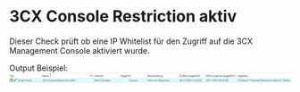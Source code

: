 # 3CX Console Restriction aktiv
Dieser Check prüft ob eine IP Whitelist für den Zugriff auf die 3CX Management Console aktiviert wurde.

Output Beispiel:
![Output Beispiel](../_images/image-20221128212439-5.png)
